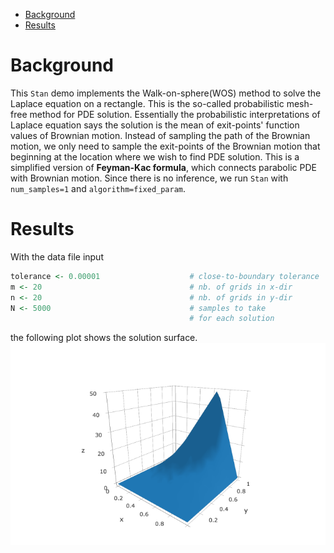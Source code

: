 - [Background](#org54289ec)
- [Results](#org5dd4804)



<a id="org54289ec"></a>

# Background

This `Stan` demo implements the Walk-on-sphere(WOS) method to solve the Laplace equation on a rectangle. This is the so-called probabilistic mesh-free method for PDE solution. Essentially the probabilistic interpretations of Laplace equation says the solution is the mean of exit-points' function values of Brownian motion. Instead of sampling the path of the Brownian motion, we only need to sample the exit-points of the Brownian motion that beginning at the location where we wish to find PDE solution. This is a simplified version of **Feyman-Kac formula**, which connects parabolic PDE with Brownian motion. Since there is no inference, we run `Stan` with `num_samples=1` and `algorithm=fixed_param`.

<a id="org5dd4804"></a>

# Results

With the data file input

```R
tolerance <- 0.00001                    # close-to-boundary tolerance
m <- 20                                 # nb. of grids in x-dir
n <- 20                                 # nb. of grids in y-dir
N <- 5000                               # samples to take
                                        # for each solution
```

the following plot shows the solution surface. ![img](harmonic.png)
